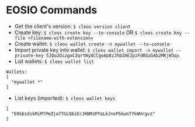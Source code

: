 # EOSIO Commands
* Get the client's version: `$ cleos version client`
* Create key: `$ cleos create key --to-console` OR `$ cleos create key --file <filename-with-extension>`
* Create wallet: `$ cleos wallet create -n mywallet --to-console`
* Import private key into wallet: `$ cleos wallet import -n mywallet --private-key 5JQoJQizgxC2qrtWy8CCgoAp8zJhbZmE2pzFdBGa5Ab2MKjW3qs`
* List wallets: `$ cleos wallet list`
```console
Wallets:
[
  "mywallet *"
]
```
* List keys (imported): `$ cleos wallet keys`
```console
[
  "EOS6sdskMiMTPmZja7TGLQ6iEcJKNMzPYaLkJnePSkwnTYkWUrgvz"
]
```